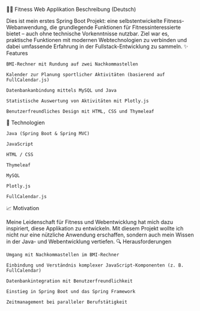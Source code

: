 🏋️‍♀️ Fitness Web Applikation
Beschreibung (Deutsch)

Dies ist mein erstes Spring Boot Projekt: eine selbstentwickelte Fitness-Webanwendung, die grundlegende Funktionen für Fitnessinteressierte bietet – auch ohne technische Vorkenntnisse nutzbar. Ziel war es, praktische Funktionen mit modernen Webtechnologien zu verbinden und dabei umfassende Erfahrung in der Fullstack-Entwicklung zu sammeln.
✨ Features

    BMI-Rechner mit Rundung auf zwei Nachkommastellen

    Kalender zur Planung sportlicher Aktivitäten (basierend auf FullCalendar.js)

    Datenbankanbindung mittels MySQL und Java

    Statistische Auswertung von Aktivitäten mit Plotly.js

    Benutzerfreundliches Design mit HTML, CSS und Thymeleaf

🔧 Technologien

    Java (Spring Boot & Spring MVC)

    JavaScript

    HTML / CSS

    Thymeleaf

    MySQL

    Plotly.js

    FullCalendar.js

📈 Motivation

Meine Leidenschaft für Fitness und Webentwicklung hat mich dazu inspiriert, diese Applikation zu entwickeln. Mit diesem Projekt wollte ich nicht nur eine nützliche Anwendung erschaffen, sondern auch mein Wissen in der Java- und Webentwicklung vertiefen.
🔍 Herausforderungen

    Umgang mit Nachkommastellen im BMI-Rechner

    Einbindung und Verständnis komplexer JavaScript-Komponenten (z. B. FullCalendar)

    Datenbankintegration mit Benutzerfreundlichkeit

    Einstieg in Spring Boot und das Spring Framework

    Zeitmanagement bei paralleler Berufstätigkeit
